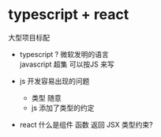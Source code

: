 # typescript + react
大型项目标配 

- typescript ?
    微软发明的语言  
   javascript 超集 
   可以按JS 来写

- js 开发容易出现的问题
    - 类型 随意
    - js 添加了类型的约定 

- react 什么是组件 
    函数 返回 JSX
    类型约束? 